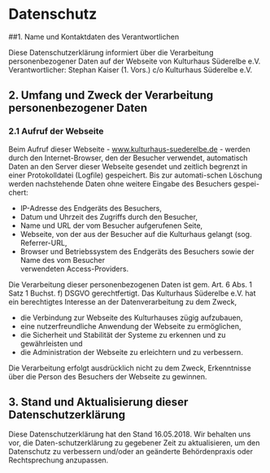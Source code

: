 # Datenschutz

##1. Name und Kontaktdaten des Verantwortlichen

Diese Datenschutzerklärung informiert über die Verarbeitung personenbezogener Daten
auf der Webseite von Kulturhaus Süderelbe e.V.  
Verantwortlicher:  Stephan Kaiser (1. Vors.)  c/o Kulturhaus Süderelbe e.V. 

## 2. Umfang und Zweck der Verarbeitung personenbezogener Daten

### 2.1 Aufruf der Webseite

Beim Aufruf dieser Webseite - www.kulturhaus-suederelbe.de - werden durch den Internet-Browser, 
den der Besucher verwendet, automatisch Daten an den Server dieser Webseite gesendet und zeitlich begrenzt
in einer Protokolldatei (Logfile) gespeichert. Bis zur automati-schen Löschung werden nachstehende 
Daten ohne weitere Eingabe des Besuchers gespei-chert:  
-	IP-Adresse des Endgeräts des Besuchers,  
-	Datum und Uhrzeit des Zugriffs durch den Besucher,    
-	Name und URL der vom Besucher aufgerufenen Seite,  
-	Webseite, von der aus der Besucher auf die Kulturhaus gelangt (sog. Referrer-URL,  
-	Browser und Betriebssystem des Endgeräts des Besuchers sowie der Name des vom Besucher    
    verwendeten Access-Providers.

Die Verarbeitung dieser personenbezogenen Daten ist gem. Art. 6 Abs. 1 Satz 1 Buchst. f)
DSGVO gerechtfertigt. Das Kulturhaus Süderelbe e.V. hat ein berechtigtes Interesse an der Datenverarbeitung 
zu dem Zweck,  
-	die Verbindung zur Webseite des Kulturhauses zügig aufzubauen,  
-	eine nutzerfreundliche Anwendung der Webseite zu ermöglichen,  
-	die Sicherheit und Stabilität der Systeme zu erkennen und zu gewährleisten und  
-	die Administration der Webseite zu erleichtern und zu verbessern.  

Die Verarbeitung erfolgt ausdrücklich nicht zu dem Zweck, Erkenntnisse über die Person des Besuchers
der Webseite zu gewinnen.

## 3. Stand und Aktualisierung dieser Datenschutzerklärung

Diese Datenschutzerklärung hat den Stand 16.05.2018. Wir behalten uns vor, die Daten-schutzerklärung 
zu gegebener Zeit zu aktualisieren, um den Datenschutz zu verbessern und/oder an geänderte Behördenpraxis 
oder Rechtsprechung anzupassen.

 

